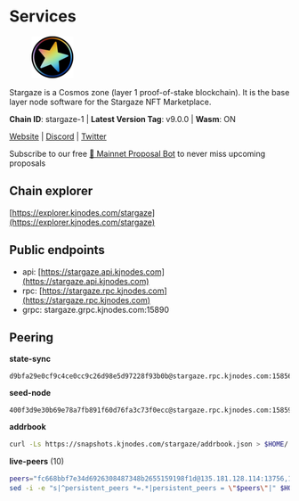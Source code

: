 # Services

<figure><img src="https://raw.githubusercontent.com/kj89/cosmos-images/main/logos/stargaze.png" alt=""><figcaption></figcaption></figure>

Stargaze is a Cosmos zone (layer 1 proof-of-stake blockchain).  It is the base layer node software for the Stargaze NFT Marketplace.

**Chain ID**: stargaze-1 | **Latest Version Tag**: v9.0.0 | **Wasm**: ON

[Website](https://www.stargaze.zone) | [Discord](https://discord.gg/stargaze) | [Twitter](https://twitter.com/stargazezone)



Subscribe to our free [🤖 Mainnet Proposal Bot](https://t.me/kjnodes_proposal_bot) to never miss upcoming proposals


## Chain explorer
[https://explorer.kjnodes.com/stargaze](https://explorer.kjnodes.com/stargaze)

## Public endpoints

* api: [https://stargaze.api.kjnodes.com](https://stargaze.api.kjnodes.com)
* rpc: [https://stargaze.rpc.kjnodes.com](https://stargaze.rpc.kjnodes.com)
* grpc: stargaze.grpc.kjnodes.com:15890

## Peering

**state-sync**

```text
d9bfa29e0cf9c4ce0cc9c26d98e5d97228f93b0b@stargaze.rpc.kjnodes.com:15856
```

**seed-node**

```text
400f3d9e30b69e78a7fb891f60d76fa3c73f0ecc@stargaze.rpc.kjnodes.com:15859
```

**addrbook**
```bash
curl -Ls https://snapshots.kjnodes.com/stargaze/addrbook.json > $HOME/.starsd/config/addrbook.json
```

**live-peers** (10)
```bash
peers="fc668bbf7e34d6926308487348b2655159198f1d@135.181.128.114:13756,15bf6fc85e4e37b2c96e35c7b76816670ad63c18@65.108.75.107:8656,e1b058e5cfa2b836ddaa496b10911da62dcf182e@23.88.21.235:26656,778e22fa6e604e9fdd410c2ef9598254eb34f46a@198.244.176.186:46656,d9bfa29e0cf9c4ce0cc9c26d98e5d97228f93b0b@65.109.88.38:15856,0d9c5b7b4361cacb7ec5b08b818358f9cf23034b@65.108.66.92:26656,e726816f42831689eab9378d5d577f1d06d25716@23.88.22.11:26656,9125aeea6976e9550fd824a8ff517d1f0dca06d5@95.214.53.201:26656,c2054e53fdb2f5cafb1a2f633de064143c16057c@93.189.30.126:26656,9c948410d4a8483ada2dc4184fbc8f7121ed0c1a@51.89.7.185:26629"
sed -i -e "s|^persistent_peers *=.*|persistent_peers = \"$peers\"|" $HOME/.starsd/config/config.toml
```
